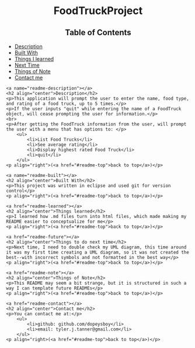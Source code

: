 <html>
    <a name="readme-top"></a>
    <h1 align="center">FoodTruckProject</h1>
    <h2 align="center">Table of Contents</h2>
    <ul>
        <li><a href="#readme-description">Description</a></li>
        <li><a href="#readme-built">Built With</a></li>
        <li><a href="#readme-learned">Things I learned</a></li>
        <li><a href="#readme-future">Next Time</a></li>
        <li><a href="#readme-note">Things of Note</a></li>
        <li><a href="#readme-contact">Contact me</a></li>
    </ul>

    <a name="readme-description"></a>
    <h2 align="center">Description</h2>
    <p>This application will prompt the user to enter the name, food type, and rating of a food truck, up to 5 times.</p>
    <p>If the user inputs "quit" while entering the name of a FoodTruck object, will cease prompting the user for information.</p>
    <br>
    <p>After getting the FoodTruck information from the user, will prompt the user with a menu that has options to: </p>
        <ul>
            <li>List Food Trucks</li>
            <li>See average rating</li>
            <li>Display highest rated Food Truck</li>
            <li>quit</li>
        </ul>
    <p align="right">(<a href="#readme-top">back to top</a>)</p>
    
    <a name="readme-built"></a>
    <h2 align="center">Built With</h2>
    <p>This project was written in eclipse and used git for version control</p>
    <p align="right">(<a href="#readme-top">back to top</a>)</p>
    
    <a href="readme-learned"></a>
    <h2 align="center">Things learned</h2>
    <p>I learned how .md files turn into html files, which made making my README easier to conceptualize for me</p>
    <p align="right">(<a href="#readme-top">back to top</a>)</p>
    
    <a href="readme-future"></a>
    <h2 align="center">Things to do next time</h2>
    <p>Next time, I need to double check my UML diagram, this time around it was my first time creating a UML diagram, so it was not created the best--with incorrect symbols and not formatted in the best way</p>
    <p align="right">(<a href="#readme-top">back to top</a>)</p>
    
    <a href="readme-note"></a>
    <h2 align="center">Things of Note</h2>
    <p>This README may seem a bit strange, but it is structured in such a way I can template future READMEs</p>
    <p align="right">(<a href="#readme-top">back to top</a>)</p>
	
	<a href="readme-contact"></a>
	<h2 align="center">Contact me</h2>
	<p>You can contact me at:</p>
		<ul>
			<li>github: github.com/dopeysboy</li>
			<li>email: tyler.j.tanner@gmail.com</li>
		</ul>
	<p align="right>(<a href="#readme-top">back to top</a>)</p>
</html>